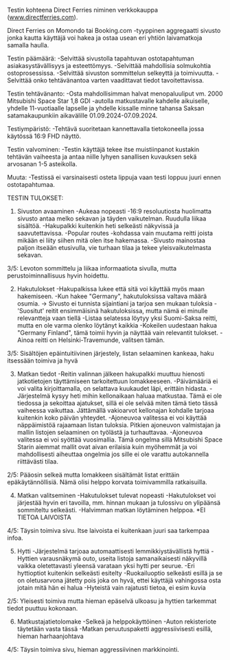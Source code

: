 Testin kohteena Direct Ferries niminen verkkokauppa (www.directferries.com).

Direct Ferries on Momondo tai Booking.com -tyyppinen aggregaatti sivusto jonka kautta käyttäjä voi hakea ja ostaa usean eri yhtiön laivamatkoja samalla haulla.

Testin päämäärä:
-Selvittää sivustolla tapahtuvan ostotapahtuman asiakasystävällisyys ja esteettömyys. 
-Selvittää mahdollisia solmukohtia ostoprosessissa. 
-Selvittää sivuston sommittelun selkeyttä ja toimivuutta. 
-Selvittää onko tehtävänantoa varten vaadittavat tiedot tavoitettavissa.  

Testin tehtävänanto:
-Osta mahdollisimman halvat menopaluuliput vm. 2000 Mitsubishi Space Star 1,8 GDI -autolla matkustavalle kahdelle aikuiselle, yhdelle 11-vuotiaalle lapselle ja yhdelle kissalle minne tahansa Saksan satamakaupunkiin aikavälille 01.09.2024-07.09.2024.

Testiympäristö:
-Tehtävä suoritetaan kannettavalla tietokoneella jossa käytössä 16:9 FHD näyttö.

Testin valvominen:
-Testin käyttäjä tekee itse muistiinpanot kustakin tehtävän vaiheesta ja antaa niille lyhyen sanallisen kuvauksen sekä arvosanan 1-5 asteikolla.

Muuta:
-Testissä ei varsinaisesti osteta lippuja vaan testi loppuu juuri ennen ostotapahtumaa.


TESTIN TULOKSET:

1. Sivuston avaaminen
-Aukeaa nopeasti
-16:9 resoluutiosta huolimatta sivusto antaa melko sekavan ja täyden vaikutelman. Ruudulla liikaa sisältöä.
-Hakupalkki kuitenkin heti selkeästi näkyvissä ja saavutettavissa.
-Popular routes -kohdassa vain muutama reitti joista mikään ei liity siihen mitä olen itse hakemassa.
-Sivusto mainostaa paljon itseään etusivulla, vie turhaan tilaa ja tekee yleisvaikutelmasta sekavan.

3/5: Levoton sommittelu ja liikaa informaatiota sivulla, mutta perustoiminnallisuus hyvin hoidettu.

2. Hakutulokset
-Hakupalkissa lukee että sitä voi käyttää myös maan hakemiseen.
-Kun hakee "Germany", hakutuloksissa valtava määrä osumia.
    -> Sivusto ei tunnista sijaintiani ja tarjoa sen mukaan tuloksia
    -'Suositut' reitit ensimmäisinä hakutuloksissa, mutta nämä ei minulle relevantteja vaan tiellä
-Listaa selatessa löytyy yksi Suomi-Saksa reitti, mutta en ole varma olenko löytänyt kaikkia
-Kokeilen uudestaan hakua "Germany Finland", tämä toimii hyvin ja näyttää vain relevantit tulokset.
-Ainoa reitti on Helsinki-Travemunde, valitsen tämän.

3/5: Sisältöjen epäintuitiivinen järjestely, listan selaaminen kankeaa, haku itsessään toimiva ja hyvä

3. Matkan tiedot
-Reitin valinnan jälkeen hakupalkki muuttuu hienosti jatkotietojen täyttämiseen tarkoitettuun lomakkeeseen.
-Päivämääriä ei voi valita kirjoittamalla, on selattava kuukaudet läpi, erittäin hidasta.
-Järjestelmä kysyy heti mihin kellonaikaan haluaa matkustaa. Tämä ei ole tiedossa ja sekoittaa ajatukset, sillä ei ole selvää miten tämä tieto tässä vaiheessa vaikuttaa. Jättämällä vakioarvot kellonajan kohdalle tarjoaa kuitenkin koko päivän yhteydet.
-Ajoneuvoa valitessa ei voi käyttää näppäimistöä rajaamaan listan tuloksia. Pitkien ajoneuvon valmistajan ja mallin listojen selaaminen on työlästä ja turhauttavaa.
-Ajoneuvoa valitessa ei voi syöttää vuosimallia. Tämä ongelma sillä Mitsubishi Space Starin aiemmat mallit ovat aivan erilaisia kuin myöhemmät ja voi mahdollisesti aiheuttaa ongelmia jos sille ei ole varattu autokannella riittävästi tilaa.

2/5: Pääosin selkeä mutta lomakkeen sisältämät listat erittäin epäkäytännöllisiä. Nämä olisi helppo korvata toimivammilla ratkaisuilla.

4. Matkan valitseminen
-Hakutulokset tulevat nopeasti
-Hakutulokset voi järjestää hyvin eri tavoilla, mm. hinnan mukaan ja tulossivu on ylipäänsä sommiteltu selkeästi.
-Halvimman matkan löytäminen helppoa.
*EI TIETOA LAIVOISTA

4/5: Täysin toimiva sivu. Itse laivoista ei kuitenkaan juuri saa tarkempaa infoa.

5. Hytti
-Järjestelmä tarjoaa automaattisesti lemmikkiystävällistä hyttiä
-Hyttien varausnäkymä outo, useita listoja samanaikaisesti näkyvillä vaikka oletettavasti yleensä varataan yksi hytti per seurue.
-Eri hyttioptiot kuitenkin selkeästi esitelty
-Ruokailuoptio selkeästi esillä ja se on oletusarvona jätetty pois joka on hyvä, ettei käyttäjä vahingossa osta jotain mitä hän ei halua
-Hyteistä vain rajatusti tietoa, ei esim kuvia

2/5: Yleisesti toimiva mutta hieman epäselvä ulkoasu ja hyttien tarkemmat tiedot puuttuu kokonaan. 

6. Matkustajatietolomake
-Selkeä ja helppokäyttöinen
-Auton rekisteriote täytetään vasta tässä
-Matkan peruutuspaketti aggressiivisesti esillä, hieman harhaanjohtava

4/5: Täysin toimiva sivu, hieman aggressiivinen markkinointi.